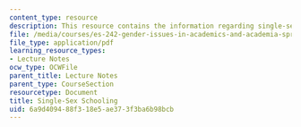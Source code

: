 ```yaml
---
content_type: resource
description: This resource contains the information regarding single-sex schooling.
file: /media/courses/es-242-gender-issues-in-academics-and-academia-spring-2004/6a9d409488f318e5ae373f3ba6b98bcb_MITES_242S04_ses6.pdf
file_type: application/pdf
learning_resource_types:
- Lecture Notes
ocw_type: OCWFile
parent_title: Lecture Notes
parent_type: CourseSection
resourcetype: Document
title: Single-Sex Schooling
uid: 6a9d4094-88f3-18e5-ae37-3f3ba6b98bcb
---
```

